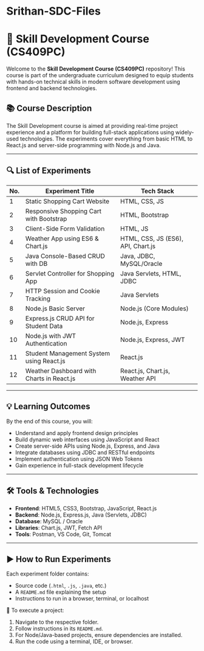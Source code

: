 ﻿# Srithan-SDC-Files
# 🚀 Skill Development Course (CS409PC)

Welcome to the **Skill Development Course (CS409PC)** repository! This course is part of the undergraduate curriculum designed to equip students with hands-on technical skills in modern software development using frontend and backend technologies.

## 📚 Course Description

The Skill Development course is aimed at providing real-time project experience and a platform for building full-stack applications using widely-used technologies. The experiments cover everything from basic HTML to React.js and server-side programming with Node.js and Java.

---

## 🔍 List of Experiments

| No. | Experiment Title                                        | Tech Stack                         |
|-----|----------------------------------------------------------|------------------------------------|
| 1   | Static Shopping Cart Website                             | HTML, CSS, JS                      |
| 2   | Responsive Shopping Cart with Bootstrap                  | HTML, Bootstrap                    |
| 3   | Client-Side Form Validation                              | HTML, JS                           |
| 4   | Weather App using ES6 & Chart.js                         | HTML, CSS, JS (ES6), API, Chart.js |
| 5   | Java Console-Based CRUD with DB                          | Java, JDBC, MySQL/Oracle           |
| 6   | Servlet Controller for Shopping App                      | Java Servlets, HTML, JDBC          |
| 7   | HTTP Session and Cookie Tracking                         | Java Servlets                      |
| 8   | Node.js Basic Server                                     | Node.js (Core Modules)             |
| 9   | Express.js CRUD API for Student Data                     | Node.js, Express                   |
| 10  | Node.js with JWT Authentication                          | Node.js, Express, JWT              |
| 11  | Student Management System using React.js                 | React.js                           |
| 12  | Weather Dashboard with Charts in React.js                | React.js, Chart.js, Weather API    |

---

## 💡 Learning Outcomes

By the end of this course, you will:
- Understand and apply frontend design principles
- Build dynamic web interfaces using JavaScript and React
- Create server-side APIs using Node.js, Express, and Java
- Integrate databases using JDBC and RESTful endpoints
- Implement authentication using JSON Web Tokens
- Gain experience in full-stack development lifecycle

---

## 🛠️ Tools & Technologies

- **Frontend**: HTML5, CSS3, Bootstrap, JavaScript, React.js
- **Backend**: Node.js, Express.js, Java (Servlets, JDBC)
- **Database**: MySQL / Oracle
- **Libraries**: Chart.js, JWT, Fetch API
- **Tools**: Postman, VS Code, Git, Tomcat

---

## ▶️ How to Run Experiments

Each experiment folder contains:
- Source code (`.html`, `.js`, `.java`, etc.)
- A `README.md` file explaining the setup
- Instructions to run in a browser, terminal, or localhost

📁 To execute a project:
1. Navigate to the respective folder.
2. Follow instructions in its `README.md`.
3. For Node/Java-based projects, ensure dependencies are installed.
4. Run the code using a terminal, IDE, or browser.


